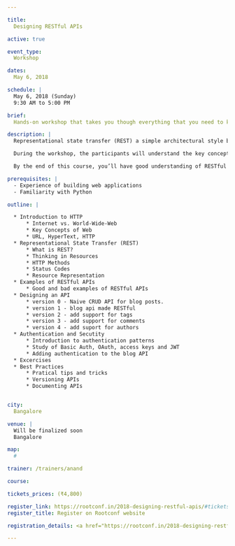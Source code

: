 ```yaml
---

title:
  Designing RESTful APIs

active: true

event_type:
  Workshop

dates:
  May 6, 2018

schedule: |
  May 6, 2018 (Sunday)
  9:30 AM to 5:00 PM

brief:
  Hands-on workshop that takes you though everything that you need to know to design great RESTful APIs.

description: |
  Representational state transfer (REST) a simple architectural style based on the priniciples of HTTP for building modern web applications and APIs. This hands-on workshop takes you though everything that you need to know to design great RESTful APIs.

  During the workshop, the participants will understand the key concepts behind RESTful APIs, critically examine some of the popular APIs, design an API from scratch and see how APIs evolve. We’ll also take couple of popular APIs, rip them apart and design a better version of them. Partipants will be divided into smaller groups to allow discussions and most of the time is spent in thinking about the APIs and discussions.

  By the end of this course, you’ll have good understanding of RESTful APIs and start judging every API that you encounter.

prerequisites: |
  - Experience of building web applications
  - Familiarity with Python

outline: |

  * Introduction to HTTP
      * Internet vs. World-Wide-Web
      * Key Concepts of Web
      * URL, HyperText, HTTP
  * Representational State Transfer (REST)
      * What is REST?
      * Thinking in Resources
      * HTTP Methods
      * Status Codes
      * Resource Representation
  * Examples of RESTful APIs
      * Good and bad examples of RESTful APIs
  * Designing an API
      * version 0 - Naive CRUD API for blog posts.
      * version 1 - blog api made RESTful
      * version 2 - add support for tags
      * version 3 - add support for comments
      * version 4 - add suport for authors
  * Authentication and Secutity
      * Introduction to authentication patterns
      * Study of Basic Auth, OAuth, access keys and JWT
      * Adding authentication to the blog API
  * Excercises
  * Best Practices
      * Pratical tips and tricks
      * Versioning APIs
      * Documenting APIs


city:
  Bangalore

venue: |
  Will be finalized soon
  Bangalore

map:
  #

trainer: /trainers/anand

course:

tickets_prices: (₹4,800)

register_link: https://rootconf.in/2018-designing-restful-apis/#tickets
register_title: Register on Rootconf website

registration_details: <a href="https://rootconf.in/2018-designing-restful-apis/#tickets">Register on Rootconf website &rarr;</a>

---
```

